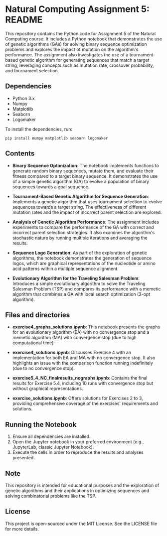 # Natural Computing Assignment 5: README

This repository contains the Python code for Assignment 5 of the Natural Computing course. It includes a Python notebook that demonstrates the use of genetic algorithms (GAs) for solving binary sequence optimization problems and explores the impact of mutation on the algorithm's performance. The assignment also investigates the use of a tournament-based genetic algorithm for generating sequences that match a target string, leveraging concepts such as mutation rate, crossover probability, and tournament selection.

## Dependencies

- Python 3.x
- Numpy
- Matplotlib
- Seaborn
- Logomaker

To install the dependencies, run:

```
pip install numpy matplotlib seaborn logomaker
```

## Contents

- **Binary Sequence Optimization**: The notebook implements functions to generate random binary sequences, mutate them, and evaluate their fitness compared to a target binary sequence. It demonstrates the use of a simple genetic algorithm (GA) to evolve a population of binary sequences towards a goal sequence.

- **Tournament-Based Genetic Algorithm for Sequence Generation**: Implements a genetic algorithm that uses tournament selection to evolve sequences towards a target string. The effectiveness of different mutation rates and the impact of incorrect parent selection are explored.

- **Analysis of Genetic Algorithm Performance**: The assignment includes experiments to compare the performance of the GA with correct and incorrect parent selection strategies. It also examines the algorithm's stochastic nature by running multiple iterations and averaging the results.

- **Sequence Logo Generation**: As part of the exploration of genetic algorithms, the notebook demonstrates the generation of sequence logos, which are graphical representations of the nucleotide or amino acid patterns within a multiple sequence alignment.

- **Evolutionary Algorithm for the Traveling Salesman Problem**: Introduces a simple evolutionary algorithm to solve the Traveling Salesman Problem (TSP) and compares its performance with a memetic algorithm that combines a GA with local search optimization (2-opt algorithm).


## Files and directories

- **exercise4_graphs_solutions.ipynb**: This notebook presents the graphs for an evolutionary algorithm (EA) with no convergence stop and a memetic algorithm (MA) with convergence stop (due to high computational time)

- **exercise4_solutions.ipynb**: Discusses Exercise 4 with an implementation for both EA and MA with no convergence stop. It also highlights an issue with the comparison function running indefinitely (due to no convergence stop).

- **exercise5_4_NC_finalresults_nographs.ipynb**: Contains the final results for Exercise 5.4, including 10 runs with convergence stop but without graphical representations.

- **exercise_solutions.ipynb**: Offers solutions for Exercises 2 to 3, providing comprehensive coverage of the exercises' requirements and solutions.

## Running the Notebook

1. Ensure all dependencies are installed.
2. Open the Jupyter notebook in your preferred environment (e.g., JupyterLab, classic Jupyter Notebook).
3. Execute the cells in order to reproduce the results and analyses presented.

## Note

This repository is intended for educational purposes and the exploration of genetic algorithms and their applications in optimizing sequences and solving combinatorial problems like the TSP.

## License

This project is open-sourced under the MIT License. See the LICENSE file for more details.

